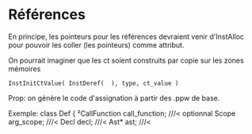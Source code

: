 Références
==========

En principe, les pointeurs pour les références devraient venir d'InstAlloc pour pouvoir les coller (les pointeurs) comme attribut.

On pourrait imaginer que les ct soient construits par copie sur les zones mémoires

    InstInitCtValue( InstDeref(  ), type, ct_value )

Prop: on génère le code d'assignation à partir des .ppw de base.

Exemple:
    class Def {
        ²CallFunction  call_function;     ///< optionnal
        Scope         arg_scope;         ///<
        Decl          decl;              ///<
        Ast*          ast;               ///<


